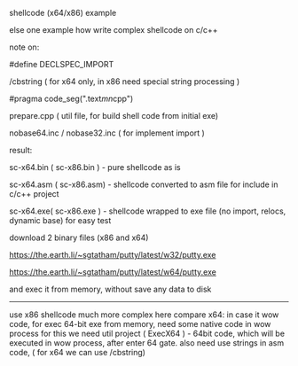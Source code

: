 shellcode (x64/x86) example

else one example how write complex shellcode on c/c++

note on:

#define DECLSPEC_IMPORT

/cbstring ( for x64 only, in x86 need special string processing )

#pragma code_seg(".text$mn$cpp")

prepare.cpp ( util file, for build shell code from initial exe)

nobase64.inc / nobase32.inc  ( for implement import )

result: 

sc-x64.bin ( sc-x86.bin ) - pure shellcode as is 

sc-x64.asm ( sc-x86.asm) - shellcode converted to asm file for include in c/c++ project

sc-x64.exe( sc-x86.exe ) - shellcode wrapped to exe file (no import, relocs, dynamic base) for easy test

download 2 binary files (x86 and x64)

https://the.earth.li/~sgtatham/putty/latest/w32/putty.exe

https://the.earth.li/~sgtatham/putty/latest/w64/putty.exe

and exec it from memory, without save any data to disk

********************************

use x86 shellcode much more complex here compare x64: in case it wow code, for exec 64-bit exe from memory, need some native code in wow process
for this we need util project ( ExecX64 ) - 64bit code, which will be executed in wow process, after enter 64 gate.
also need use strings in asm code, ( for x64 we can use /cbstring)